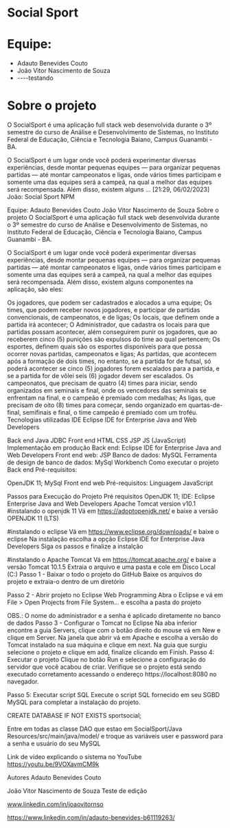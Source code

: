 # Social Sport

# Equipe:

- Adauto Benevides Couto
- João Vitor Nascimento de Souza
- ----testando

# Sobre o projeto

O SocialSport é uma aplicação full stack web desenvolvida durante o 3º semestre do curso de Análise e Desenvolvimento de Sistemas, no Instituto Federal de Educação, Ciência e Tecnologia Baiano, Campus Guanambi - BA. 

O SocialSport é um lugar onde você poderá experimentar diversas experiências, desde montar pequenas equipes — para organizar pequenas partidas — até montar campeonatos e ligas, onde vários times participam e somente uma das equipes será a campeã, na qual a melhor das equipes será recompensada. Além disso, existem alguns …
[21:29, 06/02/2023] João: Social Sport
NPM

Equipe:
Adauto Benevides Couto
João Vitor Nascimento de Souza
Sobre o projeto
O SocialSport é uma aplicação full stack web desenvolvida durante o 3º semestre do curso de Análise e Desenvolvimento de Sistemas, no Instituto Federal de Educação, Ciência e Tecnologia Baiano, Campus Guanambi - BA.

O SocialSport é um lugar onde você poderá experimentar diversas experiências, desde montar pequenas equipes — para organizar pequenas partidas — até montar campeonatos e ligas, onde vários times participam e somente uma das equipes será a campeã, na qual a melhor das equipes será recompensada. Além disso, existem alguns componentes na aplicação, são eles:

Os jogadores, que podem ser cadastrados e alocados a uma equipe;
Os times, que podem receber novos jogadores, e participar de partidas convencionais, de campeonatos, e de ligas;
Os locais, que definem onde a partida irá acontecer;
O Administrador, que cadastra os locais para que partidas possam acontecer, além conseguirem punir os jogadores, que ao receberem cinco (5) punições são expulsos do time ao qual pertencem;
Os esportes, definem quais são os esportes disponíveis para que possa ocorrer novas partidas, campeonatos e ligas;
As partidas, que acontecem após a formação de dois times, no entanto, se a partida for de futsal, só poderá acontecer se cinco (5) jogadores forem escalados para a partida, e se a partida for de vôlei seis (6) jogador devem ser escalados.
Os campeonatos, que precisam de quatro (4) times para iniciar, sendo organizados em seminais e final, onde os vencedores das seminais se enfrentam na final, e o campeão é premiado com medalhas;
As ligas, que precisam de oito (8) times para começar, sendo organizado em quartas-de-final, semifinais e final, o time campeão é premiado com um troféu.
Tecnologias utilizadas
IDE
Eclipse IDE for Enterprise Java and Web Developers

Back end
Java
JDBC
Front end
HTML
CSS
JSP
JS (JavaScript)
Implementação em produção
Back end: Eclipse IDE for Enterprise Java and Web Developers
Front end web: JSP
Banco de dados: MySQL
Ferramenta de design de banco de dados: MySql Workbench
Como executar o projeto
Back end
Pré-requisitos:

OpenJDK 11;
MySql
Front end web
Pré-requisitos: Linguagem JavaScript

Passos para Execução do Projeto
Pré requisitos
OpenJDK 11;
IDE: Eclipse Enterprise Java and Web Developers
Apache Tomcat version v10.1
#instalando o openjdk 11
Vá em https://adoptopenjdk.net/ 
e baixe a versão OPENJDK 11 (LTS)

#instalando o eclipse
Vá em https://www.eclipse.org/downloads/
e baixe o eclipse
Na instalação escolha a opção Eclipse IDE for Enterprise Java Developers
Siga os passos e finalize a instalção


#instalando o Apache Tomcat
Vá em https://tomcat.apache.org/
e baixe a versão Tomcat 10.1.5
Extraia o arquivo e uma pasta e 
cole em Disco Local (C:)
Passo 1 - Baixar o todo o projeto do GitHub
Baixe os arquivos do projeto e extraia-o dentro de um diretório

Passo 2 - Abrir projeto no Eclipse Web Programming
Abra o Eclipse e vá em File > Open Projects from File System... e escolha a pasta do projeto

OBS.: O nome do administrador
e a senha é aplicado diretamente no banco de dados
Passo 3 - Configurar o Tomcat no Eclipse
Na aba inferior encontre a guia Servers, clique com o botão direito do mouse vá em New e clique em Server.
Na janela que abrir vá em Apache e escolha a versão do Tomcat instalado na sua máquina e clique em next.
Na guia que surgiu selecione o projeto e clique em add, finalize clicando em Finish.
Passo 4: Executar o projeto
Clique no botão Run e selecione a configuração do servidor que você acabou de criar. Verifique se o projeto está sendo executado corretamento acessando o endereço https://localhost:8080 no navegador.

Passo 5: Executar script SQL
Execute o script SQL fornecido em seu SGBD MySQL para completar a instalação do projeto.

CREATE DATABASE IF NOT EXISTS sportsocial;

Entre em todas as classe DAO que estao em SocialSport/Java Resources/src/main/java/model/ e troque as variáveis user e password para a senha e usuário do seu MySQL

Link de vídeo explicando o sistema no YouTube
https://youtu.be/9VOXavmCM9k

Autores
Adauto Benevides Couto

João Vitor Nascimento de Souza
Teste de edição


www.linkedin.com/in/joaovitornso

https://www.linkedin.com/in/adauto-benevides-b61119263/
